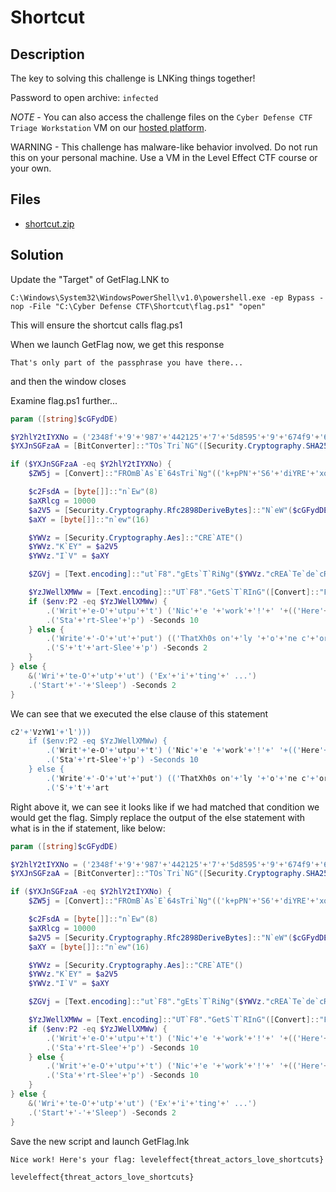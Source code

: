 # Shortcut

## Description

The key to solving this challenge is LNKing things together!

Password to open archive: `infected`

*NOTE* - You can also access the challenge files on the `Cyber Defense CTF Triage Workstation` VM on our [hosted platform](https://training.leveleffect.com/courses/f4a9466f-edb0-42ff-bb0e-a95af2b05de5).

WARNING - This challenge has malware-like behavior involved. Do not run this on your personal machine. Use a VM in the Level Effect CTF course or your own. 

## Files

* [shortcut.zip](files/shortcut.zip)

## Solution

Update the "Target" of GetFlag.LNK to

```
C:\Windows\System32\WindowsPowerShell\v1.0\powershell.exe -ep Bypass -nop -File "C:\Cyber Defense CTF\Shortcut\flag.ps1" "open"
```

This will ensure the shortcut calls flag.ps1

When we launch GetFlag now, we get this response

```
That's only part of the passphrase you have there...
```

and then the window closes

Examine flag.ps1 further...

```powershell
param ([string]$cGFydDE)

$Y2hlY2tIYXNo = ('2348f'+'9'+'987'+'442125'+'7'+'5d8595'+'9'+'674f9'+'607ab26f6'+'7708a'+'9171574728323'+'86337c9'+'04')
$YXJnSGFzaA = [BitConverter]::"TOs`Tri`NG"([Security.Cryptography.SHA256]::"cre`A`TE"()."COmp`UTE`hA`Sh"([Text.encoding]::"u`TF8"."geTb`yt`es"($cGFydDE)))."rE`PLAce"("-", "")."t`Olo`WER"()

if ($YXJnSGFzaA -eq $Y2hlY2tIYXNo) {
    $ZW5j = [Convert]::"FROmB`As`E`64sTri`Ng"(('k+pPN'+'S6'+'diYRE'+'xok'+'cOJhw3C+Zim2e'+'nMC6zgfJ'+'v'+'vJVZTUW7mXo513bM'+'n'+'xLSQ'+'Mhn'+'b'+'D'+'f'))

    $c2FsdA = [byte[]]::"n`Ew"(8)
    $aXRlcg = 10000
    $a2V5 = [Security.Cryptography.Rfc2898DeriveBytes]::"N`eW"($cGFydDE, $c2FsdA, $aXRlcg)."GE`TBYT`ES"(32)
    $aXY = [byte[]]::"n`ew"(16)

    $YWVz = [Security.Cryptography.Aes]::"CRE`ATE"()
    $YWVz."K`EY" = $a2V5
    $YWVz."I`V" = $aXY

    $ZGVj = [Text.encoding]::"ut`F8"."gEts`T`RiNg"($YWVz."cREA`Te`de`cRYPtOR"()."t`Ra`NsFoRMF`i`NalBLO`Ck"($ZW5j, 0, $ZW5j."leN`Gth"))

    $YzJWellXMWw = [Text.encoding]::"UT`F8"."GetS`T`RInG"([Convert]::"FROM`BaS`e64s`Tri`Ng"(('c2'+'VzYW1'+'l')))
    if ($env:P2 -eq $YzJWellXMWw) {
        .('Writ'+'e-O'+'utpu'+'t') ('Nic'+'e '+'work'+'!'+' '+(('Here'+'ca'+'Ks ') -replace ([Char]99+[Char]97+[Char]75),[Char]39)+'yo'+'ur '+'flag:'+' '+"$ZGVj")
        .('Sta'+'rt-Slee'+'p') -Seconds 10
    } else {
        .('Write'+'-O'+'ut'+'put') (('ThatXh0s on'+'ly '+'o'+'ne c'+'orr'+'ect p'+'art'+' of'+' the '+'pas'+'sp'+'h'+'ra'+'se you '+'ha'+'ve'+' the'+'re '+'..'+'.')."ReP`La`cE"(([cHAR]88+[cHAR]104+[cHAR]48),[sTrING][cHAR]39))
        .('S'+'t'+'art-Slee'+'p') -Seconds 2
    }
} else {
    &('Wri'+'te-O'+'utp'+'ut') ('Ex'+'i'+'ting'+' ...')
    .('Start'+'-'+'Sleep') -Seconds 2
}
```

We can see that we executed the else clause of this statement

```powershell
c2'+'VzYW1'+'l')))
    if ($env:P2 -eq $YzJWellXMWw) {
        .('Writ'+'e-O'+'utpu'+'t') ('Nic'+'e '+'work'+'!'+' '+(('Here'+'ca'+'Ks ') -replace ([Char]99+[Char]97+[Char]75),[Char]39)+'yo'+'ur '+'flag:'+' '+"$ZGVj")
        .('Sta'+'rt-Slee'+'p') -Seconds 10
    } else {
        .('Write'+'-O'+'ut'+'put') (('ThatXh0s on'+'ly '+'o'+'ne c'+'orr'+'ect p'+'art'+' of'+' the '+'pas'+'sp'+'h'+'ra'+'se you '+'ha'+'ve'+' the'+'re '+'..'+'.')."ReP`La`cE"(([cHAR]88+[cHAR]104+[cHAR]48),[sTrING][cHAR]39))
        .('S'+'t'+'art
```

Right above it, we can see it looks like if we had matched that condition we would get the flag. Simply replace the output of the else statement with what is in the if statement, like below:

```powershell
param ([string]$cGFydDE)

$Y2hlY2tIYXNo = ('2348f'+'9'+'987'+'442125'+'7'+'5d8595'+'9'+'674f9'+'607ab26f6'+'7708a'+'9171574728323'+'86337c9'+'04')
$YXJnSGFzaA = [BitConverter]::"TOs`Tri`NG"([Security.Cryptography.SHA256]::"cre`A`TE"()."COmp`UTE`hA`Sh"([Text.encoding]::"u`TF8"."geTb`yt`es"($cGFydDE)))."rE`PLAce"("-", "")."t`Olo`WER"()

if ($YXJnSGFzaA -eq $Y2hlY2tIYXNo) {
    $ZW5j = [Convert]::"FROmB`As`E`64sTri`Ng"(('k+pPN'+'S6'+'diYRE'+'xok'+'cOJhw3C+Zim2e'+'nMC6zgfJ'+'v'+'vJVZTUW7mXo513bM'+'n'+'xLSQ'+'Mhn'+'b'+'D'+'f'))

    $c2FsdA = [byte[]]::"n`Ew"(8)
    $aXRlcg = 10000
    $a2V5 = [Security.Cryptography.Rfc2898DeriveBytes]::"N`eW"($cGFydDE, $c2FsdA, $aXRlcg)."GE`TBYT`ES"(32)
    $aXY = [byte[]]::"n`ew"(16)

    $YWVz = [Security.Cryptography.Aes]::"CRE`ATE"()
    $YWVz."K`EY" = $a2V5
    $YWVz."I`V" = $aXY

    $ZGVj = [Text.encoding]::"ut`F8"."gEts`T`RiNg"($YWVz."cREA`Te`de`cRYPtOR"()."t`Ra`NsFoRMF`i`NalBLO`Ck"($ZW5j, 0, $ZW5j."leN`Gth"))

    $YzJWellXMWw = [Text.encoding]::"UT`F8"."GetS`T`RInG"([Convert]::"FROM`BaS`e64s`Tri`Ng"(('c2'+'VzYW1'+'l')))
    if ($env:P2 -eq $YzJWellXMWw) {
        .('Writ'+'e-O'+'utpu'+'t') ('Nic'+'e '+'work'+'!'+' '+(('Here'+'ca'+'Ks ') -replace ([Char]99+[Char]97+[Char]75),[Char]39)+'yo'+'ur '+'flag:'+' '+"$ZGVj")
        .('Sta'+'rt-Slee'+'p') -Seconds 10
    } else {
        .('Writ'+'e-O'+'utpu'+'t') ('Nic'+'e '+'work'+'!'+' '+(('Here'+'ca'+'Ks ') -replace ([Char]99+[Char]97+[Char]75),[Char]39)+'yo'+'ur '+'flag:'+' '+"$ZGVj")
        .('Sta'+'rt-Slee'+'p') -Seconds 10
    }
} else {
    &('Wri'+'te-O'+'utp'+'ut') ('Ex'+'i'+'ting'+' ...')
    .('Start'+'-'+'Sleep') -Seconds 2
}
```

Save the new script and launch GetFlag.lnk

```
Nice work! Here's your flag: leveleffect{threat_actors_love_shortcuts}
```

```
leveleffect{threat_actors_love_shortcuts}
```
